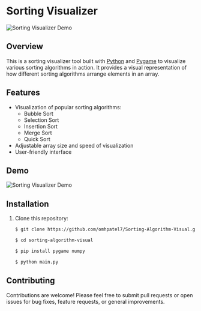 # Sorting Visualizer

![Sorting Visualizer Demo](demo.gif)

## Overview
This is a sorting visualizer tool built with [Python](https://www.python.org/) and [Pygame](https://www.pygame.org/) to visualize various sorting algorithms in action. It provides a visual representation of how different sorting algorithms arrange elements in an array.

## Features
- Visualization of popular sorting algorithms:
  - Bubble Sort
  - Selection Sort
  - Insertion Sort
  - Merge Sort
  - Quick Sort
- Adjustable array size and speed of visualization
- User-friendly interface

## Demo
![Sorting Visualizer Demo](demo.gif)

## Installation
1. Clone this repository:
   ```bash
   $ git clone https://github.com/omhpatel7/Sorting-Algorithm-Visual.git

   $ cd sorting-algorithm-visual

   $ pip install pygame numpy

   $ python main.py
   ```

## Contributing
Contributions are welcome! Please feel free to submit pull requests or open issues for bug fixes, feature requests, or general improvements.


